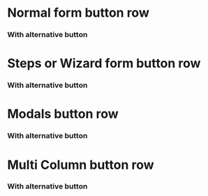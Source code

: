 <script setup>
import {YButtonRow, YButtonPrimary} from 'bedrock-ui-vue3'
</script>

# Normal form button row

<DemoContainer>
<div>
  <y-button-row>
    <y-button-primary label="Primary"/>
    <y-button-secondary label="Primary"/>
    <y-button-link label="Primary"/>
  </y-button-row>
</div>
</DemoContainer>

### With alternative button
<DemoContainer>
<div>
  <y-button-row>
  <template v-slot:main>
      <y-button-primary label="Primary"/>
      <y-button-secondary label="Primary"/>
  </template>
  <template v-slot:alternative>
      <y-button-link label="Primary"/>
  </template>
  </y-button-row>
</div>
</DemoContainer>


# Steps or Wizard form button row

<DemoContainer>
<div>
  <y-button-row-steps>
    <y-button-primary label="Next"/>
    <y-button-link label="previous"/>
  </y-button-row-steps>
</div>
</DemoContainer>

### With alternative button
<DemoContainer>
<div>
  <y-button-row-steps>
  <template v-slot:main>
      <y-button-primary label="Primary"/>
      <y-button-secondary label="Primary"/>
  </template>

  <template v-slot:alternative>
      <y-button-link label="Primary"/>
  </template>
  </y-button-row-steps>
</div>
</DemoContainer>

# Modals button row

<DemoContainer>
<div>
  <y-button-row-modal>
    <y-button-primary label="Save"/>
    <y-button-link label="cancel"/>
  </y-button-row-modal>
</div>
</DemoContainer>

### With alternative button
<DemoContainer>
<div>
  <y-button-row-modal>
  <template v-slot:main>
      <y-button-primary label="Primary"/>
      <y-button-secondary label="Primary"/>
  </template>

  <template v-slot:alternative>
      <y-button-link label="Primary"/>
  </template>
  </y-button-row-modal>
</div>
</DemoContainer>

# Multi Column button row

<DemoContainer>
<div>
  <y-button-row-multi-column>
    <y-button-primary label="Primary"/>
    <y-button-secondary label="Primary"/>
    <y-button-link label="Primary"/>
  </y-button-row-multi-column>
</div>
</DemoContainer>


### With alternative button

<DemoContainer>
<div>
  <y-button-row-multi-column>
  <template v-slot:main>
      <y-button-primary label="Primary"/>
      <y-button-secondary label="Primary"/>
  </template>
  
  <template v-slot:alternative>
      <y-button-link label="Primary"/>
  </template>
  </y-button-row-multi-column>
</div>
</DemoContainer>
